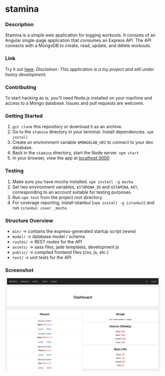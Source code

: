 # stamina

### Description
Stamina is a simple web application for logging workouts. It consists of an Angular single-page application that consumes an Express API. The API connects with a MongoDB to create, read, update, and delete workouts.

### Link
Try it out [here](http://stamina-logger.herokuapp.com). *Disclaimer: This application is a toy project and still under heavy development.*

### Contributing
To start hacking as is, you'll need Node.js installed on your machine and access to a Mongo database. Issues and pull requests are welcome.

### Getting Started
1. `git clone` this repository or download it as an archive.
2. Go to the `stamina` directory in your terminal. Install dependencies. `npm install`
3. Create an environment variable `$MONGOLAB_URI` to connect to your dev database.
4. Back in the `stamina` directory, start the Node server. `npm start`
5. In your browser, view the app at [localhost:3000](http://localhost:3000)

### Testing
1. Make sure you have mocha installed. `npm install -g mocha`
2. Set two environment variables, `$STAMINA_ID` and `$STAMINA_KEY`, corresponding to an account suitable for testing purposes.
3. Run `npm test` from the project root directory.
4. For coverage reporting, install istanbul (`npm install -g istanbul`) and run `istanbul cover _mocha`

### Structure Overview
* `bin/` -> contains the express-generated startup script (www)
* `model/` -> database model / schema
* `routes/` -> REST routes for the API
* `assets/` -> sass files, jade templates, development js
* `public/` -> compiled frontend files (css, js, etc.)
* `test/` -> unit tests for the API

### Screenshot
![View](screenshot.png?raw=true)

